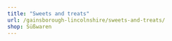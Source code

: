 ```yaml
---
title: "Sweets and treats"
url: /gainsborough-lincolnshire/sweets-and-treats/
shop: Süßwaren
---
```

